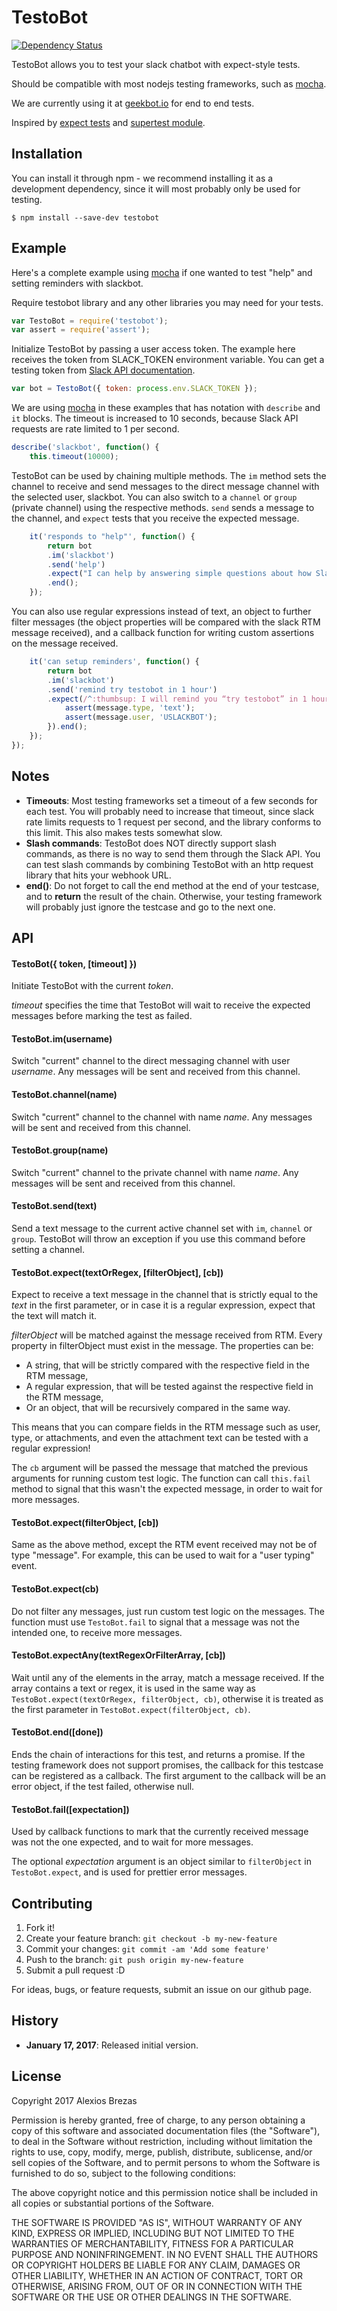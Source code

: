 # TestoBot

[![Dependency Status](https://www.versioneye.com/user/projects/587f87c4452b830031360aa9/badge.svg?style=flat-square)](https://www.versioneye.com/user/projects/587f87c4452b830031360aa9) 

TestoBot allows you to test your slack chatbot with expect-style tests.

Should be compatible with most nodejs testing frameworks, such as [mocha](https://mochajs.org).

We are currently using it at [geekbot.io](https://geekbot.io) for end to end tests.

Inspired by [expect tests](https://en.wikipedia.org/wiki/Expect) and [supertest module](https://www.npmjs.com/package/supertest).

## Installation

You can install it through npm - we recommend installing it as a development dependency, since it will most probably only be used for testing.

    $ npm install --save-dev testobot

## Example

Here's a complete example using [mocha](https://mochajs.org) if one wanted to test "help" and setting reminders with slackbot.

Require testobot library and any other libraries you may need for your tests.

```javascript
var TestoBot = require('testobot');
var assert = require('assert');
```

Initialize TestoBot by passing a user access token. The example here receives the token from SLACK_TOKEN environment variable. You can get a testing token from [Slack API documentation](https://api.slack.com/docs/oauth-test-tokens).

```javascript
var bot = TestoBot({ token: process.env.SLACK_TOKEN });
```

We are using [mocha](https://mochajs.org) in these examples that has notation with `describe` and `it` blocks. The timeout is increased to 10 seconds, because Slack API requests are rate limited to 1 per second.

```javascript
describe('slackbot', function() {
    this.timeout(10000);
```

TestoBot can be used by chaining multiple methods. The `im` method sets the channel to receive and send messages to the direct message channel with the selected user, slackbot. You can also switch to a `channel` or `group` (private channel) using the respective methods. `send` sends a message to the channel, and `expect` tests that you receive the expected message.

```javascript
    it('responds to "help"', function() {
        return bot
        .im('slackbot')
        .send('help')
        .expect("I can help by answering simple questions about how Slack works. I'm just a bot, though! If you need more help, try our <https://get.slack.help/hc/en-us/|Help Center> for loads of useful information about Slack — it's easy to search! Or simply type */feedback* followed by your question or comment, and a human person will get back to you. :smile: ")
        .end();
    });
```

You can also use regular expressions instead of text, an object to further filter messages (the object properties will be compared with the slack RTM message received), and a callback function for writing custom assertions on the message received.

```javascript
    it('can setup reminders', function() {
        return bot
        .im('slackbot')
        .send('remind try testobot in 1 hour')
        .expect(/^:thumbsup: I will remind you “try testobot” in 1 hour at [0-9]{1,2}:[0-9]{1,2}(pm|am)/, {user: 'USLACKBOT'}, function(message) {
            assert(message.type, 'text');
            assert(message.user, 'USLACKBOT');
        }).end();
    });
});
```

## Notes

* **Timeouts**: Most testing frameworks set a timeout of a few seconds for each test. You will probably need to increase that timeout, since slack rate limits requests to 1 request per second, and the library conforms to this limit. This also  makes tests somewhat slow.
* **Slash commands**: TestoBot does NOT directly support slash commands, as there is no way to send them through the Slack API. You can test slash commands by combining TestoBot with an http request library that hits your webhook URL.
* **end()**: Do not forget to call the end method at the end of your testcase, and to **return** the result of the chain. Otherwise, your testing framework will probably just ignore the testcase and go to the next one.


## API

#### TestoBot({ token, [timeout] })

Initiate TestoBot with the current *token*. 

*timeout* specifies the time that TestoBot will wait to receive the expected messages before marking the test as failed.

#### TestoBot.im(username)

Switch "current" channel to the direct messaging channel with user *username*. Any messages will be sent and received from this channel.

#### TestoBot.channel(name)

Switch "current" channel to the channel with name *name*. Any messages will be sent and received from this channel.

#### TestoBot.group(name)

Switch "current" channel to the private channel with name *name*. Any messages will be sent and received from this channel.

#### TestoBot.send(text)

Send a text message to the current active channel set with `im`, `channel` or `group`. TestoBot will throw an exception if you use this command before setting a channel.

#### TestoBot.expect(textOrRegex, [filterObject], [cb])

Expect to receive a text message in the channel that is strictly equal to the *text* in the first parameter, or in case it is a regular expression, expect that the text will match it.

*filterObject* will be matched against the message received from RTM. Every property in filterObject must exist in the message. The properties can be:
   * A string, that will be strictly compared with the respective field in the RTM message,
   * A regular expression, that will be tested against the respective field in the RTM message,
   * Or an object, that will be recursively compared in the same way.

This means that you can compare fields in the RTM message such as user, type, or attachments, and even the attachment text can be tested with a regular expression!

The `cb` argument will be passed the message that matched the previous arguments for running custom test logic. The function can call `this.fail` method to signal that this wasn't the expected message, in order to wait for more messages.

#### TestoBot.expect(filterObject, [cb])

Same as the above method, except the RTM event received may not be of type "message". For example, this can be used to wait for a "user typing" event.

#### TestoBot.expect(cb)

Do not filter any messages, just run custom test logic on the messages. The function must use `TestoBot.fail` to signal that a message was not the intended one, to receive more messages.

#### TestoBot.expectAny(textRegexOrFilterArray, [cb])

Wait until any of the elements in the array, match a message received. If the array contains a text or regex, it is used in the same way as `TestoBot.expect(textOrRegex, filterObject, cb)`, otherwise it is treated as the first parameter in `TestoBot.expect(filterObject, cb)`.

#### TestoBot.end([done])

Ends the chain of interactions for this test, and returns a promise. If the testing framework does not support promises, the callback for this testcase can be registered as a callback. The first argument to the callback will be an error object, if the test failed, otherwise null.

#### TestoBot.fail([expectation])

Used by callback functions to mark that the currently received message was not the one expected, and to wait for more messages. 

The optional *expectation* argument is an object similar to `filterObject` in `TestoBot.expect`, and is used for prettier error messages.


## Contributing

1. Fork it!
2. Create your feature branch: `git checkout -b my-new-feature`
3. Commit your changes: `git commit -am 'Add some feature'`
4. Push to the branch: `git push origin my-new-feature`
5. Submit a pull request :D

For ideas, bugs, or feature requests, submit an issue on our github page.

## History

* **January 17, 2017**: Released initial version.


## License

Copyright 2017 Alexios Brezas

Permission is hereby granted, free of charge, to any person obtaining a copy of this software and associated documentation files (the "Software"), to deal in the Software without restriction, including without limitation the rights to use, copy, modify, merge, publish, distribute, sublicense, and/or sell copies of the Software, and to permit persons to whom the Software is furnished to do so, subject to the following conditions:

The above copyright notice and this permission notice shall be included in all copies or substantial portions of the Software.

THE SOFTWARE IS PROVIDED "AS IS", WITHOUT WARRANTY OF ANY KIND, EXPRESS OR IMPLIED, INCLUDING BUT NOT LIMITED TO THE WARRANTIES OF MERCHANTABILITY, FITNESS FOR A PARTICULAR PURPOSE AND NONINFRINGEMENT. IN NO EVENT SHALL THE AUTHORS OR COPYRIGHT HOLDERS BE LIABLE FOR ANY CLAIM, DAMAGES OR OTHER LIABILITY, WHETHER IN AN ACTION OF CONTRACT, TORT OR OTHERWISE, ARISING FROM, OUT OF OR IN CONNECTION WITH THE SOFTWARE OR THE USE OR OTHER DEALINGS IN THE SOFTWARE.
